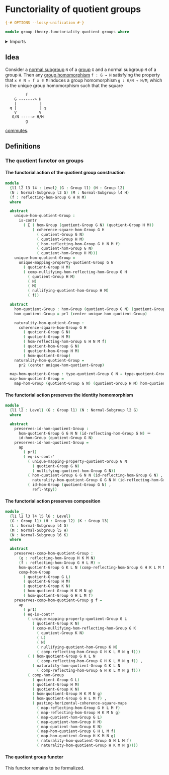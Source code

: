 # Functoriality of quotient groups

```agda
{-# OPTIONS --lossy-unification #-}

module group-theory.functoriality-quotient-groups where
```

<details><summary>Imports</summary>

```agda
open import foundation.action-on-identifications-functions
open import foundation.commuting-squares-of-maps
open import foundation.contractible-types
open import foundation.dependent-pair-types
open import foundation.homotopies
open import foundation.identity-types
open import foundation.universe-levels

open import group-theory.commuting-squares-of-group-homomorphisms
open import group-theory.groups
open import group-theory.homomorphisms-groups
open import group-theory.homomorphisms-groups-equipped-with-normal-subgroups
open import group-theory.normal-subgroups
open import group-theory.nullifying-group-homomorphisms
open import group-theory.quotient-groups
```

</details>

## Idea

Consider a [normal subgroup](group-theory.normal-subgroups.md) `N` of a
[group](group-theory.groups.md) `G` and a normal subgroup `M` of a group `H`.
Then any [group homomorphism](group-theory.homomorphisms-groups.md) `f : G → H`
satisfying the property that `x ∈ N ⇒ f x ∈ M` induces a group homomorphism
`g : G/N → H/M`, which is the unique group homomorphism such that the square

```text
         f
    G -------> H
    |          |
  q |          | q
    V          V
   G/N -----> H/M
         g
```

[commutes](group-theory.commuting-squares-of-group-homomorphisms.md).

## Definitions

### The quotient functor on groups

#### The functorial action of the quotient group construction

```agda
module _
  {l1 l2 l3 l4 : Level} (G : Group l1) (H : Group l2)
  (N : Normal-Subgroup l3 G) (M : Normal-Subgroup l4 H)
  (f : reflecting-hom-Group G H N M)
  where

  abstract
    unique-hom-quotient-Group :
      is-contr
        ( Σ ( hom-Group (quotient-Group G N) (quotient-Group H M))
            ( coherence-square-hom-Group G H
              ( quotient-Group G N)
              ( quotient-Group H M)
              ( hom-reflecting-hom-Group G H N M f)
              ( quotient-hom-Group G N)
              ( quotient-hom-Group H M)))
    unique-hom-quotient-Group =
      unique-mapping-property-quotient-Group G N
        ( quotient-Group H M)
        ( comp-nullifying-hom-reflecting-hom-Group G H
          ( quotient-Group H M)
          ( N)
          ( M)
          ( nullifying-quotient-hom-Group H M)
          ( f))

  abstract
    hom-quotient-Group : hom-Group (quotient-Group G N) (quotient-Group H M)
    hom-quotient-Group = pr1 (center unique-hom-quotient-Group)

    naturality-hom-quotient-Group :
      coherence-square-hom-Group G H
        ( quotient-Group G N)
        ( quotient-Group H M)
        ( hom-reflecting-hom-Group G H N M f)
        ( quotient-hom-Group G N)
        ( quotient-hom-Group H M)
        ( hom-quotient-Group)
    naturality-hom-quotient-Group =
      pr2 (center unique-hom-quotient-Group)

  map-hom-quotient-Group : type-quotient-Group G N → type-quotient-Group H M
  map-hom-quotient-Group =
    map-hom-Group (quotient-Group G N) (quotient-Group H M) hom-quotient-Group
```

#### The functorial action preserves the identity homomorphism

```agda
module _
  {l1 l2 : Level} (G : Group l1) (N : Normal-Subgroup l2 G)
  where

  abstract
    preserves-id-hom-quotient-Group :
      hom-quotient-Group G G N N (id-reflecting-hom-Group G N) ＝
      id-hom-Group (quotient-Group G N)
    preserves-id-hom-quotient-Group =
      ap
        ( pr1)
        ( eq-is-contr'
          ( unique-mapping-property-quotient-Group G N
            ( quotient-Group G N)
            ( nullifying-quotient-hom-Group G N))
          ( hom-quotient-Group G G N N (id-reflecting-hom-Group G N) ,
            naturality-hom-quotient-Group G G N N (id-reflecting-hom-Group G N))
          ( id-hom-Group (quotient-Group G N) ,
            refl-htpy))
```

#### The functorial action preserves composition

```agda
module _
  {l1 l2 l3 l4 l5 l6 : Level}
  (G : Group l1) (H : Group l2) (K : Group l3)
  (L : Normal-Subgroup l4 G)
  (M : Normal-Subgroup l5 H)
  (N : Normal-Subgroup l6 K)
  where

  abstract
    preserves-comp-hom-quotient-Group :
      (g : reflecting-hom-Group H K M N)
      (f : reflecting-hom-Group G H L M) →
      hom-quotient-Group G K L N (comp-reflecting-hom-Group G H K L M N g f) ＝
      comp-hom-Group
        ( quotient-Group G L)
        ( quotient-Group H M)
        ( quotient-Group K N)
        ( hom-quotient-Group H K M N g)
        ( hom-quotient-Group G H L M f)
    preserves-comp-hom-quotient-Group g f =
      ap
        ( pr1)
        ( eq-is-contr'
          ( unique-mapping-property-quotient-Group G L
            ( quotient-Group K N)
            ( comp-nullifying-hom-reflecting-hom-Group G K
              ( quotient-Group K N)
              ( L)
              ( N)
              ( nullifying-quotient-hom-Group K N)
              ( comp-reflecting-hom-Group G H K L M N g f)))
          ( ( hom-quotient-Group G K L N
              ( comp-reflecting-hom-Group G H K L M N g f)) ,
            ( naturality-hom-quotient-Group G K L N
              ( comp-reflecting-hom-Group G H K L M N g f)))
          ( comp-hom-Group
            ( quotient-Group G L)
            ( quotient-Group H M)
            ( quotient-Group K N)
            ( hom-quotient-Group H K M N g)
            ( hom-quotient-Group G H L M f) ,
            ( pasting-horizontal-coherence-square-maps
              ( map-reflecting-hom-Group G H L M f)
              ( map-reflecting-hom-Group H K M N g)
              ( map-quotient-hom-Group G L)
              ( map-quotient-hom-Group H M)
              ( map-quotient-hom-Group K N)
              ( map-hom-quotient-Group G H L M f)
              ( map-hom-quotient-Group H K M N g)
              ( naturality-hom-quotient-Group G H L M f)
              ( naturality-hom-quotient-Group H K M N g))))
```

#### The quotient group functor

This functor remains to be formalized.
